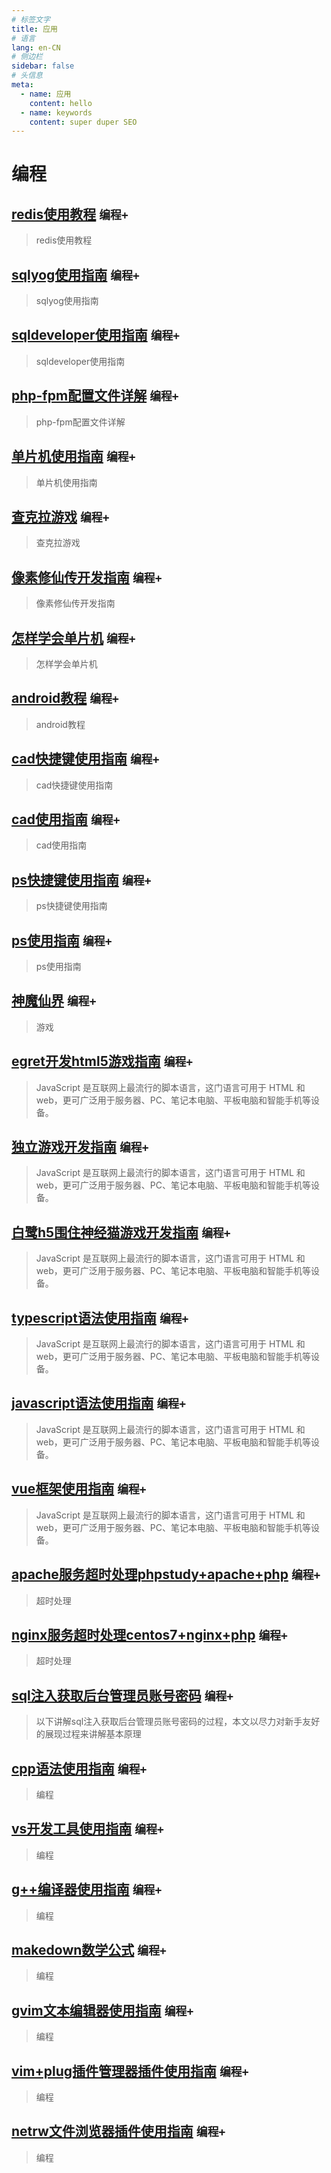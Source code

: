 ```yaml
---
# 标签文字
title: 应用
# 语言
lang: en-CN
# 侧边栏
sidebar: false
# 头信息
meta:
  - name: 应用 
    content: hello
  - name: keywords
    content: super duper SEO
---
```


# 编程
## [redis使用教程](/all/redis使用教程/)  `编程+` 
> redis使用教程

## [sqlyog使用指南](/all/sqlyog使用指南/)  `编程+` 
> sqlyog使用指南

## [sqldeveloper使用指南](/all/sqldeveloper使用指南/)  `编程+` 
> sqldeveloper使用指南

## [php-fpm配置文件详解](/all/php-fpm配置文件详解/)  `编程+` 
> php-fpm配置文件详解

## [单片机使用指南](/all/单片机使用指南/)  `编程+` 
> 单片机使用指南 

## [查克拉游戏](/all/查克拉游戏/)  `编程+` 
> 查克拉游戏 

## [像素修仙传开发指南](/all/像素修仙传开发指南/)  `编程+` 
> 像素修仙传开发指南

## [怎样学会单片机](/all/怎样学会单片机/)  `编程+` 
> 怎样学会单片机

## [android教程](/all/android教程/)  `编程+` 
> android教程

## [cad快捷键使用指南](/all/cad快捷键使用指南/)  `编程+` 
> cad快捷键使用指南

## [cad使用指南](/all/cad使用指南/)  `编程+` 
> cad使用指南

## [ps快捷键使用指南](/all/ps快捷键使用指南/)  `编程+` 
> ps快捷键使用指南

## [ps使用指南](/all/ps使用指南/)  `编程+` 
> ps使用指南

## [神魔仙界](/all/神魔仙界/)  `编程+` 
> 游戏

## [egret开发html5游戏指南](/all/egret开发html5游戏指南/) `编程+`
> JavaScript 是互联网上最流行的脚本语言，这门语言可用于 HTML 和 web，更可广泛用于服务器、PC、笔记本电脑、平板电脑和智能手机等设备。

## [独立游戏开发指南](/all/独立游戏开发指南/) `编程+`
> JavaScript 是互联网上最流行的脚本语言，这门语言可用于 HTML 和 web，更可广泛用于服务器、PC、笔记本电脑、平板电脑和智能手机等设备。

## [白鹭h5围住神经猫游戏开发指南](/all/白鹭h5围住神经猫游戏开发指南/) `编程+`
> JavaScript 是互联网上最流行的脚本语言，这门语言可用于 HTML 和 web，更可广泛用于服务器、PC、笔记本电脑、平板电脑和智能手机等设备。

## [typescript语法使用指南](/all/typescript语法使用指南/) `编程+`
> JavaScript 是互联网上最流行的脚本语言，这门语言可用于 HTML 和 web，更可广泛用于服务器、PC、笔记本电脑、平板电脑和智能手机等设备。

## [javascript语法使用指南](/all/javascript语法使用指南/) `编程+`
> JavaScript 是互联网上最流行的脚本语言，这门语言可用于 HTML 和 web，更可广泛用于服务器、PC、笔记本电脑、平板电脑和智能手机等设备。

## [vue框架使用指南](/all/vue框架使用指南/) `编程+` 
> JavaScript 是互联网上最流行的脚本语言，这门语言可用于 HTML 和 web，更可广泛用于服务器、PC、笔记本电脑、平板电脑和智能手机等设备。

## [apache服务超时处理phpstudy+apache+php](/all/apache服务超时处理phpstudy+apache+php/)  `编程+` 
> 超时处理

## [nginx服务超时处理centos7+nginx+php](/all/nginx服务超时处理centos7+nginx+php/)  `编程+` 
> 超时处理

## [sql注入获取后台管理员账号密码](/all/sql注入获取后台管理员账号密码/)  `编程+` 
> 以下讲解sql注入获取后台管理员账号密码的过程，本文以尽力对新手友好的展现过程来讲解基本原理

## [cpp语法使用指南](/all/cpp语法使用指南/) `编程+` 
> 编程

## [vs开发工具使用指南](/all/vs开发工具使用指南/) `编程+` 
> 编程

## [g++编译器使用指南](/all/g++编译器使用指南/) `编程+` 
> 编程

## [makedown数学公式](/all/makedown数学公式/) `编程+` 
> 编程

## [gvim文本编辑器使用指南](/all/gvim文本编辑器使用指南/) `编程+` 
> 编程

## [vim+plug插件管理器插件使用指南](/all/vim+plug插件管理器插件使用指南) `编程+` 
> 编程

## [netrw文件浏览器插件使用指南](/all/netrw文件浏览器插件使用指南/) `编程+` 
> 编程